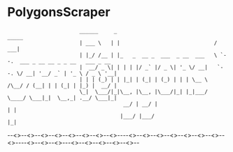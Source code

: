 # PolygonsScraper

                           ______     _                                _____                                
                           | ___ \   | |                              /  ___|                               
                           | |_/ /__ | |_   _  __ _  ___  _ __  ___   \ `--.  ___ _ __ __ _ _ __   ___ _ __ 
                           |  __/ _ \| | | | |/ _` |/ _ \| '_ \/ __|   `--. \/ __| '__/ _` | '_ \ / _ \ '__|
                           | | | (_) | | |_| | (_| | (_) | | | \__ \  /\__/ / (__| | | (_| | |_) |  __/ |   
                           \_|  \___/|_|\__, |\__, |\___/|_| |_|___/  \____/ \___|_|  \__,_| .__/ \___|_|   
                                         __/ | __/ |                                       | |              
                                        |___/ |___/                                        |_|              


--<<O>>--<<O>>--<<O>>--<<O>>--<<O>>--<<O>>--<<O>>--<<O>>----<<O>>--<<O>>--<<O>>--<<O>>--<<O>>--<<O>>--<<O>>--<<O>>----<<O>>--<<O>>--<<O>>---<<O>>--<<O>>--<<O>>--<<O>>--<<O>>--
 
